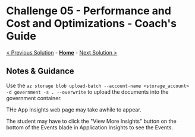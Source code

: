 # Challenge 05 - Performance and Cost and Optimizations - Coach's Guide 

[< Previous Solution](./Solution-04.md) - **[Home](./README.md)** - [Next Solution >](./Solution-06.md)

## Notes & Guidance

Use the `az storage blob upload-batch --account-name <storage_account> -d government -s . --overwrite` to upload the documents into the government container.

THe App Insights web page may take awhile to appear. 

The student may have to click the "View More Insights" button on the bottom of the Events blade in Application Insights to see the Events. 

